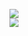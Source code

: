 [![](https://img.shields.io/badge/Made%20With-Github%20Spray-lightgrey.svg?style=for-the-badge&logo=github)](https://github.com/Annihil/github-spray#2937)  
[![](https://i.imgur.com/2DrTn0Z.gif)](https://github.com/Annihil/github-spray)